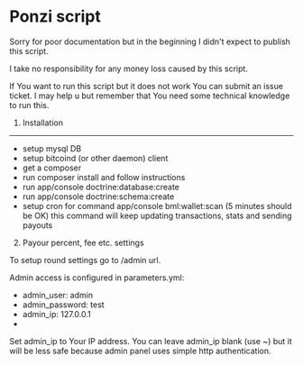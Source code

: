 Ponzi script
========================
Sorry for poor documentation but in the beginning I didn't expect to publish this script.

I take no responsibility for any money loss caused by this script.

If You want to run this script but it does not work You can submit an issue ticket.
I may help u but remember that You need some technical knowledge to run this.

1) Installation
----------------------------------
- setup mysql DB
- setup bitcoind (or other daemon) client
- get a composer
- run composer install and follow instructions
- run app/console doctrine:database:create
- run app/console doctrine:schema:create
- setup cron for command app/console bml:wallet:scan (5 minutes should be OK) this command will keep updating transactions, stats and sending payouts

2) Payour percent, fee etc. settings

To setup round settings go to /admin url.

Admin access is configured in parameters.yml:

- admin_user: admin
- admin_password: test
- admin_ip: 127.0.0.1
- 
Set admin_ip to Your IP address. You can leave admin_ip blank (use ~) but it will be less safe because admin panel uses simple http authentication.
